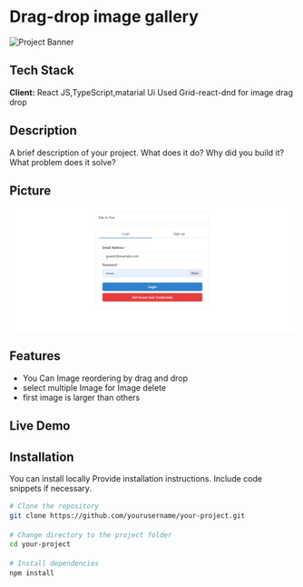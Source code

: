 


# Drag-drop image gallery

![Project Banner](banner.jpg)


## Tech Stack

**Client:** React JS,TypeScript,matarial Ui 
Used Grid-react-dnd for image drag drop


## Description

A brief description of your project. What does it do? Why did you build it? What problem does it solve?

## Picture
![](https://github.com/Arpa646/chatApp-frontend/blob/main/screenshort/login2.png)


## Features

- You Can Image reordering by drag and drop
- select multiple Image for Image delete
- first image is larger than others

## Live Demo

<!-- https://6548eeca3f662007ff728005--profound-paprenjak-b30c44.netlify.app/-->

## Installation
You can install locally
Provide installation instructions. Include code snippets if necessary.

```bash
# Clone the repository
git clone https://github.com/yourusername/your-project.git

# Change directory to the project folder
cd your-project

# Install dependencies
npm install











